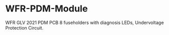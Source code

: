 # WFR-PDM-Module
WFR GLV 2021 PDM PCB
8 fuseholders with diagnosis LEDs, Undervoltage Protection Circuit.
